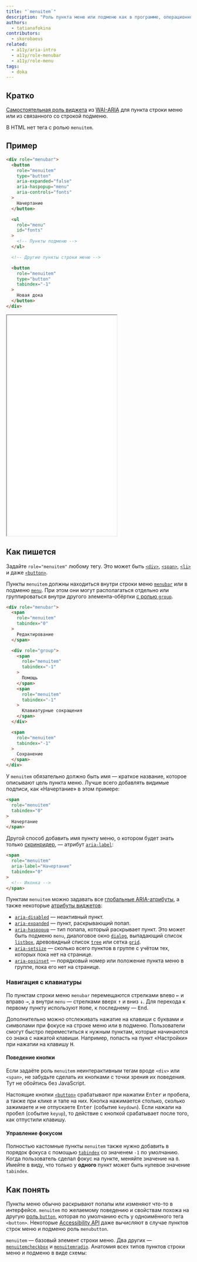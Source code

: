 ```yaml
---
title: "`menuitem`"
description: "Роль пункта меню или подменю как в программе, операционной системе или в приложении."
authors:
  - tatianafokina
contributors:
  - skorobaeus
related:
  - a11y/aria-intro
  - a11y/role-menubar
  - a11y/role-menu
tags:
  - doka
---
```


## Кратко

[Самостоятельная роль виджета](/a11y/aria-roles/#roli-vidzhetov) из [WAI-ARIA](/a11y/aria-intro/#specifikaciya) для пункта строки меню или из связанного со строкой подменю.

В HTML нет тега с ролью `menuitem`.

## Пример

```html
<div role="menubar">
  <button
    role="menuitem"
    type="button"
    aria-expanded="false"
    aria-haspopup="menu"
    aria-controls="fonts"
  >
    Начертание
  </button>

  <ul
    role="menu"
    id="fonts"
  >
    <!-- Пункты подменю -->
  </ul>

  <!-- Другие пункты строки меню -->

  <button
    role="menuitem"
    type="button"
    tabindex="-1"
  >
    Новая дока
  </button>
</div>
```

<iframe title="Меню веб-редактора текста" src="demos/app-menu/" height="600"></iframe>

## Как пишется

Задайте `role="menuitem"` любому тегу. Это может быть [`<div>`](/html/div/), [`<span>`](/html/span/), [`<li>`](/html/li/) и даже [`<button>`](/html/button/).

Пункты `menuitem` должны находиться внутри строки меню [`menubar`](/a11y/role-menubar/) или в подменю [`menu`](/a11y/role-menu/). При этом они могут располагаться отдельно или группироваться внутри другого элемента-обёртки [с ролью `group`](/a11y/role-group/).

```html
<div role="menubar">
  <span
    role="menuitem"
    tabindex="0"
  >
    Редактирование
  </span>

  <div role="group">
    <span
      role="menuitem"
      tabindex="-1"
    >
      Помощь
    </span>
    <span
      role="menuitem"
      tabindex="-1"
    >
      Клавиатурные сокращения
    </span>
  </div>

  <span
    role="menuitem"
    tabindex="-1"
  >
    Сохранение
  </span>
</div>
```

У `menuitem` обязательно должно быть имя — краткое название, которое описывают цель пункта меню. Лучше всего добавлять видимые подписи, как «Начертание» в этом примере:

```html
<span
  role="menuitem"
  tabindex="0"
>
  Начертание
</span>
```

Другой способ добавить имя пункту меню, о котором будет знать только [скринридер](/a11y/screenreaders/), — атрибут [`aria-label`](/a11y/aria-label/):

```html
<span
  role="menuitem"
  aria-label="Начертание"
  tabindex="0"
>
  <!-- Иконка -->
</span>
```

Пунктам `menuitem` можно задавать все [глобальные ARIA-атрибуты](/a11y/aria-attrs/#globalnye-atributy), а также некоторые [атрибуты виджетов](/a11y/aria-attrs/#atributy-vidzhetov):

- [`aria-disabled`](/a11y/aria-disabled/) — неактивный пункт.
- [`aria-expanded`](/a11y/aria-expanded/) — пункт, раскрывающий попап.
- [`aria-haspopup`](/a11y/aria-haspopup/) — тип попапа, который раскрывает пункт. Это может быть подменю `menu`, диалоговое окно [`dialog`](/a11y/role-dialog/), выпадающий список [`listbox`](/a11y/role-listbox/), древовидный список [`tree`](/a11y/role-tree/) или сетка [`grid`](/a11y/role-grid/).
- [`aria-setsize`](/a11y/aria-setsize/) — сколько всего пунктов в группе с учётом тех, которых пока нет на странице.
- [`aria-posinset`](/a11y/aria-posinset/) — порядковый номер или положение пункта меню в группе, пока его нет на странице.

### Навигация с клавиатуры

По пунктам строки меню `menubar` перемещаются стрелками влево <kbd>←</kbd> и вправо <kbd>→</kbd>, а внутри `menu` — стрелками вверх <kbd>↑</kbd> и вниз <kbd>↓</kbd>. Для перехода к первому пункту используют <kbd>Home</kbd>, к последнему — <kbd>End</kbd>.

Дополнительно можно отслеживать нажатие на клавиши с буквами и символами при фокусе на строке меню или в подменю. Пользователи смогут быстро переместиться к нужным пунктам, которые начинаются со знака с нажатой клавиши. Например, попасть на пункт «Настройки» при нажатии на клавишу <kbd>H</kbd>.

#### Поведение кнопки

Если задаёте роль `menuitem` неинтерактивным тегам вроде `<div>` или `<span>`, не забудьте сделать их кнопками с точки зрения их поведения. Тут не обойтись без JavaScript.

Настоящие кнопки [`<button>`](/html/button/) срабатывают при нажатии <kbd>Enter</kbd> и пробела, а также при клике и тапе на них. Кнопка нажимается столько, сколько зажимаете и не отпускаете <kbd>Enter</kbd> (событие `keydown`). Если нажали на пробел (событие `keyup`), то действие с кнопкой срабатывает после того, как отпустили клавишу.

#### Управление фокусом

Полностью кастомные пункты `menuitem` также нужно добавить в порядок фокуса с помощью [`tabindex`](/html/global-attrs/#tabindex) со значенем `-1` по умолчанию. Когда пользователь сделал фокус на пункте, меняйте значение на `0`. Имейте в виду, что только у **одного** пункт может быть нулевое значение `tabindex`.

## Как понять

Пункты меню обычно раскрывают попапы или изменяют что-то в интерфейсе. `menuitem` по желаемому поведению и свойствам похожа на другую [роль `button`](/a11y/role-button/), которая по умолчанию есть у одноимённого тега `<button>`.  Некоторые [Accessibility API](/a11y/screenreaders/#accessibility-api) даже вычисляют в случае пунктов строк меню и подменю роль `menubutton`.

`menuitem` — базовый элемент строки меню. Два других — [`menuitemcheckbox`](/a11y/role-menuitemcheckbox/) и [`menuitemradio`](/a11y/role-menuitemradio/). Анатомия всех типов пунктов строки меню и подменю в виде схемы:
